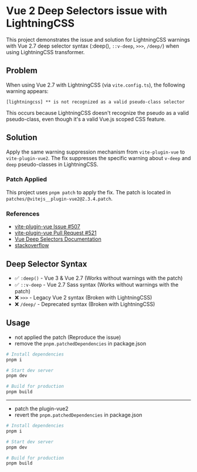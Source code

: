 # Vue 2 Deep Selectors issue with LightningCSS

This project demonstrates the issue and solution for LightningCSS warnings with Vue 2.7 deep selector syntax (:deep(), `::v-deep`, `>>>`, `/deep/`) when using LightningCSS transformer.

## Problem

When using Vue 2.7 with LightningCSS (via `vite.config.ts`), the following warning appears:

```
[lightningcss] ** is not recognized as a valid pseudo-class selector
```

This occurs because LightningCSS doesn't recognize the pseudo as a valid pseudo-class, even though it's a valid Vue.js scoped CSS feature.

## Solution

Apply the same warning suppression mechanism from `vite-plugin-vue` to `vite-plugin-vue2`. The fix suppresses the specific warning about `v-deep` and `deep` pseudo-classes in LightningCSS.

### Patch Applied

This project uses `pnpm patch` to apply the fix. The patch is located in `patches/@vitejs__plugin-vue2@2.3.4.patch`.

### References

- [vite-plugin-vue Issue #507](https://github.com/vitejs/vite-plugin-vue/issues/507)
- [vite-plugin-vue Pull Request #521](https://github.com/vitejs/vite-plugin-vue/pull/521)
- [Vue Deep Selectors Documentation](https://vue-loader.vuejs.org/guide/scoped-css.html#deep-selectors)
- [stackoverflow](https://stackoverflow.com/questions/48032006/how-do-i-use-deep-or-or-v-deep-in-vue-js)
## Deep Selector Syntax

- ✅ `:deep()` - Vue 3 & Vue 2.7 (Works without warnings with the patch)
- ✅ `::v-deep` - Vue 2.7 Sass syntax (Works without warnings with the patch)
- ❌ `>>>` - Legacy Vue 2 syntax (Broken with LightningCSS)
- ❌ `/deep/` - Deprecated syntax (Broken with LightningCSS)

## Usage

* not applied the patch (Reproduce the issue)
* remove the `pnpm.patchedDependencies` in package.json

```bash
# Install dependencies
pnpm i

# Start dev server
pnpm dev

# Build for production
pnpm build
```

---

* patch the plugin-vue2
* revert the `pnpm.patchedDependencies` in package.json

```bash
# Install dependencies
pnpm i

# Start dev server
pnpm dev

# Build for production
pnpm build
```
